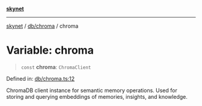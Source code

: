 [**skynet**](../../../README.md)

***

[skynet](../../../README.md) / [db/chroma](../README.md) / chroma

# Variable: chroma

> `const` **chroma**: `ChromaClient`

Defined in: [db/chroma.ts:12](https://github.com/patgpt/patgpt-mcp/blob/24221bd2d5cfea455baecbf5a23ebf603f90c59d/src/db/chroma.ts#L12)

ChromaDB client instance for semantic memory operations.
Used for storing and querying embeddings of memories, insights, and knowledge.
